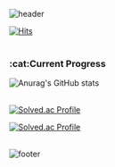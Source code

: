 ![header](https://capsule-render.vercel.app/api?type=waving&color=gradient&height=250&section=header&text=WELCOME%20&fontSize=90&fontAlign=70&fontAlignY=40)

[![Hits](https://hits.seeyoufarm.com/api/count/incr/badge.svg?url=https%3A%2F%2Fgithub.com%2Fju0718%2FProblem_solving_Backjoon.git&count_bg=%23EF57F9&title_bg=%237501A0&icon=&icon_color=%23E7E7E7&title=hits&edge_flat=false)](https://hits.seeyoufarm.com)
<br>
<br>

<h3>:cat:Current Progress</h3>

![Anurag's GitHub stats](https://github-readme-stats.vercel.app/api?username=ju0718&show_icons=true&theme=ambient_gradient) 
<br>
<br>

[![Solved.ac Profile](http://mazassumnida.wtf/api/mini/generate_badge?boj=chaeju0718)](https://solved.ac/chaeju0718)

[![Solved.ac Profile](http://mazassumnida.wtf/api/v2/generate_badge?boj=chaeju0718)](https://solved.ac/chaeju0718/)                                     
<br>

![footer](https://capsule-render.vercel.app/api?type=waving&color=gradient&height=150&section=footer&text=&fontSize=90)
